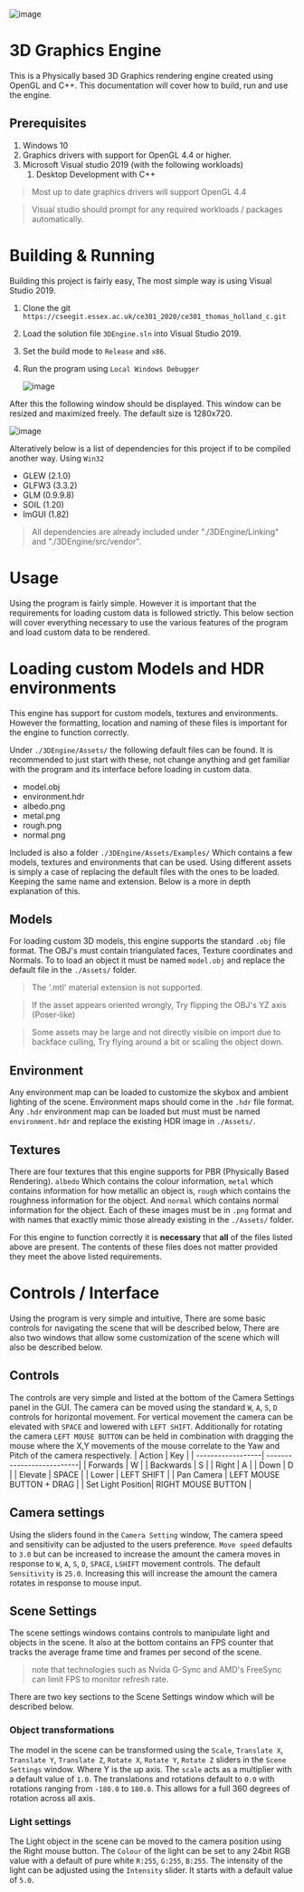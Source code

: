![image](TechnicalDocumentation/banner.PNG)
# 3D Graphics Engine
This is a Physically based 3D Graphics rendering engine created using OpenGL and C++. This documentation will cover how to build, run and use the engine.
## Prerequisites
1. Windows 10
2. Graphics drivers with support for OpenGL 4.4 or higher.
3. Microsoft Visual studio 2019 (with the following workloads)
    1. Desktop Development with C++
> Most up to date graphics drivers will support OpenGL 4.4

> Visual studio should prompt for any required workloads / packages automatically.
# Building & Running
Building this project is fairly easy, The most simple way is using Visual Studio 2019.
1. Clone the git `https://cseegit.essex.ac.uk/ce301_2020/ce301_thomas_holland_c.git`
2. Load the solution file `3DEngine.sln` into Visual Studio 2019.
3. Set the build mode to `Release` and `x86`.
4. Run the program using `Local Windows Debugger`

    ![image](TechnicalDocumentation/HowToRun.PNG)

After this the following window should be displayed. This window can be resized and maximized freely. The default size is 1280x720.

![image](TechnicalDocumentation/firstwindow.PNG)

Alteratively below is a list of dependencies for this project if to be compiled another way. Using `Win32`
* GLEW (2.1.0)
* GLFW3 (3.3.2)
* GLM (0.9.9.8)
* SOIL (1.20)
* ImGUI (1.82)

> All dependencies are already included under "./3DEngine/Linking" and "./3DEngine/src/vendor".

# Usage
Using the program is fairly simple. However it is important that the requirements for loading custom data is followed strictly. This below section will cover everything necessary to use the various features of the program and load custom data to be rendered.

# Loading custom Models and HDR environments
This engine has support for custom models, textures and environments. However the formatting, location and naming of these files is important for the engine to function correctly.

Under `./3DEngine/Assets/` the following default files can be found. It is recommended to just start with these, not change anything and get familiar with the program and its interface before loading in custom data.
* model.obj
* environment.hdr
* albedo.png
* metal.png
* rough.png
* normal.png

Included is also a folder `./3DEngine/Assets/Examples/` Which contains a few models, textures and environments that can be used. Using different assets is simply a case of replacing the default files with the ones to be loaded. Keeping the same name and extension. Below is a more in depth explanation of this.

## Models
For loading custom 3D models, this engine supports the standard `.obj` file format. The OBJ's must contain triangulated faces, Texture coordinates and Normals. To to load an object it must be named `model.obj` and replace the default file in the `./Assets/` folder.
> The '.mtl' material extension is not supported.

> If the asset appears oriented wrongly, Try flipping the OBJ's YZ axis (Poser-like)

> Some assets may be large and not directly visible on import due to backface culling, Try flying around a bit or scaling the object down.
## Environment
Any environment map can be loaded to customize the skybox and ambient lighting of the scene. Environment maps should come in the `.hdr` file format. Any `.hdr` environment map can be loaded but must must be named `environment.hdr` and replace the existing HDR image in `./Assets/`.
## Textures
There are four textures that this engine supports for PBR (Physically Based Rendering). `albedo` Which contains the colour information, `metal` which contains information for how metallic an object is, `rough` which contains the roughness information for the object. And `normal` which contains normal information for the object. Each of these images must be in `.png` format and with names that exactly mimic those already existing in the `./Assets/` folder.

For this engine to function correctly it is **necessary** that **all** of the files listed above are present. The contents of these files does not matter provided they meet the above listed requirements.

# Controls / Interface
Using the program is very simple and intuitive, There are some basic controls for navigating the scene that will be described below, There are also two windows that allow some customization of the scene which will also be described below.

## Controls
The controls are very simple and listed at the bottom of the Camera Settings panel in the GUI.
The camera can be moved using the standard `W`, `A`, `S`, `D` controls for horizontal movement. For vertical movement the camera can be elevated with `SPACE` and lowered with `LEFT SHIFT`. Additionally for rotating the camera `LEFT MOUSE BUTTON` can be held in combination with dragging the mouse where the X,Y movements of the mouse correlate to the Yaw and Pitch of the camera respectively.
| Action            | Key                       |
| ------------------| --------------------------|
| Forwards          | W                         |
| Backwards         | S                         |
| Right             | A                         |
| Down              | D                         |
| Elevate           | SPACE                     |
| Lower             | LEFT SHIFT                |
| Pan Camera        | LEFT MOUSE BUTTON + DRAG  |
| Set Light Position| RIGHT MOUSE BUTTON        |

## Camera settings
Using the sliders found in the `Camera Setting` window, The camera speed and sensitivity can be adjusted to the users preference. `Move speed` defaults to `3.0` but can be increased to increase the amount the camera moves in response to `W`, `A`, `S`, `D`, `SPACE`, `LSHIFT` movement controls. The default `Sensitivity` is `25.0`. Increasing this will increase the amount the camera rotates in response to mouse input.

## Scene Settings
The scene settings windows contains controls to manipulate light and objects in the scene. It also at the bottom contains an FPS counter that tracks the average frame time and frames per second of the scene.

> note that technologies such as Nvida G-Sync and AMD's FreeSync can limit FPS to monitor refresh rate.

There are two key sections to the Scene Settings window which will be described below.

### Object transformations
The model in the scene can be transformed using the `Scale`, `Translate X`, `Translate Y`, `Translate Z`, `Rotate X`, `Rotate Y`, `Rotate Z` sliders in the `Scene Settings` window. Where Y is the up axis. The `scale` acts as a multiplier with a default value of `1.0`. The translations and rotations default to `0.0` with rotations ranging from `-180.0` to `180.0`. This allows for a full 360 degrees of rotation across all axis.

### Light settings
The Light object in the scene can be moved to the camera position using the Right mouse button. The `Colour` of the light can be set to any 24bit RGB value with a default of pure white `R:255`, `G:255`, `B:255`. The intensity of the light can be adjusted using the `Intensity` slider. It starts with a default value of `5.0`.